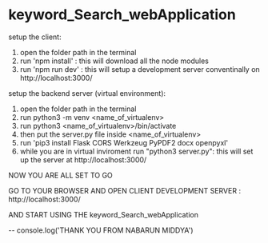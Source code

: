 # keyword_Search_webApplication

setup the client:
1) open the folder path in the terminal
2) run 'npm install' : this will download all the node modules
3) run 'npm run dev' : this will setup a development server conventinally on http://localhost:3000/

setup the backend server (virtual environment):
1) open the folder path in the terminal
2) run python3 -m venv <name_of_virtualenv>
3) run python3 <name_of_virtualenv>/bin/activate
4) then put the server.py file inside <name_of_virtualenv>
5) run 'pip3 install Flask CORS Werkzeug PyPDF2 docx openpyxl'
6) while you are in virtual inviroment run "python3 server.py": this will set up the server at http://localhost:3000/

NOW YOU ARE ALL SET TO GO

GO TO YOUR BROWSER AND OPEN CLIENT DEVELOPMENT SERVER : http://localhost:3000/

AND START USING THE keyword_Search_webApplication 

-- console.log('THANK YOU FROM NABARUN MIDDYA')
